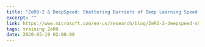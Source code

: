 ```yaml
---
title: "ZeRO-2 & DeepSpeed: Shattering Barriers of Deep Learning Speed & Scale"
excerpt: ""
link: https://www.microsoft.com/en-us/research/blog/ZeRO-2-deepspeed-shattering-barriers-of-deep-learning-speed-scale/
tags: training ZeRO
date: 2020-05-19 02:00:00
---
```

